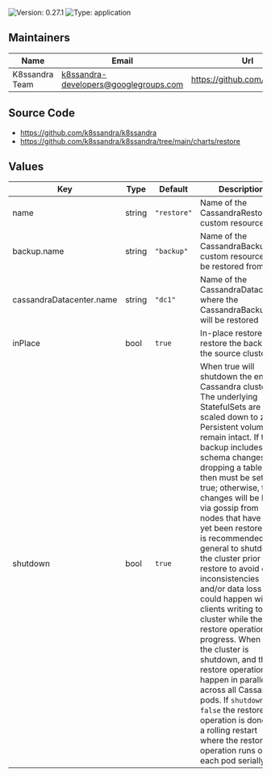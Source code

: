 

![Version: 0.27.1](https://img.shields.io/badge/Version-0.27.1-informational?style=flat-square) ![Type: application](https://img.shields.io/badge/Type-application-informational?style=flat-square)

## Maintainers

| Name | Email | Url |
| ---- | ------ | --- |
| K8ssandra Team | k8ssandra-developers@googlegroups.com | https://github.com/k8ssandra |

## Source Code

* <https://github.com/k8ssandra/k8ssandra>
* <https://github.com/k8ssandra/k8ssandra/tree/main/charts/restore>

## Values

| Key | Type | Default | Description |
|-----|------|---------|-------------|
| name | string | `"restore"` | Name of the CassandraRestore custom resource |
| backup.name | string | `"backup"` | Name of the CassandraBackup custom resource to be restored from |
| cassandraDatacenter.name | string | `"dc1"` | Name of the CassandraDatacenter where the CassandraBackup will be restored |
| inPlace | bool | `true` | In-place restore will restore the backup to the source cluster. |
| shutdown | bool | `true` | When true will shutdown the entire Cassandra cluster. The underlying StatefulSets are scaled down to zero. Persistent volumes remain intact. If the backup includes schema changes like dropping a table, then must be set to true; otherwise, the changes will be lost via gossip from nodes that have not yet been restored. It is recommended in general to shutdown the cluster prior to a restore to avoid data inconsistencies and/or data loss that could happen with clients writing to the cluster while the restore operation is in progress. When set the cluster is shutdown, and the restore operations happen in parallel across all Cassandra pods. If `shutdown` is `false` the restore operation is done via a rolling restart where the restore operation runs on each pod serially. |
